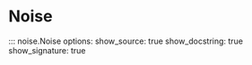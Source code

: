 # Noise

::: noise.Noise
    options:
        show_source: true
        show_docstring: true
        show_signature: true
